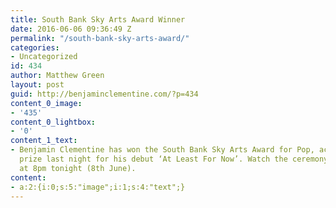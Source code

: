 ```yaml
---
title: South Bank Sky Arts Award Winner
date: 2016-06-06 09:36:49 Z
permalink: "/south-bank-sky-arts-award/"
categories:
- Uncategorized
id: 434
author: Matthew Green
layout: post
guid: http://benjaminclementine.com/?p=434
content_0_image:
- '435'
content_0_lightbox:
- '0'
content_1_text:
- Benjamin Clementine has won the South Bank Sky Arts Award for Pop, accepting the
  prize last night for his debut ‘At Least For Now’. Watch the ceremony on Sky Arts
  at 8pm tonight (8th June).
content:
- a:2:{i:0;s:5:"image";i:1;s:4:"text";}
---
```


